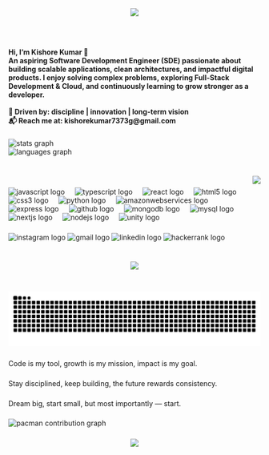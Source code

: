 <div align="center">
  <img height="200" src="https://media0.giphy.com/media/v1.Y2lkPTc5MGI3NjExcDh1cnN3dGl3Zmw5Mm5uMjM1ZmM5Y242NHJxMDJxMmJydnhoM2ZjMiZlcD12MV9pbnRlcm5hbF9naWZfYnlfaWQmY3Q9Zw/DX1cytoIQvnmgqBlQ3/giphy.gif"  />
</div>

###

<br clear="both">

<h4 align="left">Hi, I’m Kishore Kumar 👋<br>An aspiring Software Development Engineer (SDE) passionate about building scalable applications, clean architectures, and impactful digital products. I enjoy solving complex problems, exploring Full-Stack Development & Cloud, and continuously learning to grow stronger as a developer.<br><br>📌 Driven by: discipline | innovation | long-term vision<br>📬 Reach me at: kishorekumar7373g@gmail.com</h4>

###

<div align="left">
  <img src="https://github-readme-stats.vercel.app/api?username=kishorekumar28114&hide_title=false&hide_rank=false&show_icons=true&include_all_commits=true&count_private=true&disable_animations=false&theme=dracula&locale=en&hide_border=false" height="150" alt="stats graph" /> <br>
  <img src="https://github-readme-stats.vercel.app/api/top-langs?username=kishorekumar28114&locale=en&hide_title=false&layout=compact&card_width=320&langs_count=6&theme=dracula&hide_border=true" height="150" alt="languages graph"  />
</div>

###

<br clear="both">

<img align="right" height="150" src="https://media4.giphy.com/media/v1.Y2lkPTc5MGI3NjExa2RrbHc2bGpkdTRkM242OTk5MzF4MzJjZm41NnpkdzZvYWRnNDZxYSZlcD12MV9pbnRlcm5hbF9naWZfYnlfaWQmY3Q9Zw/78XCFBGOlS6keY1Bil/giphy.gif"  />

###

<div align="left">
  <img src="https://cdn.jsdelivr.net/gh/devicons/devicon/icons/javascript/javascript-original.svg" height="30" alt="javascript logo"  />
  <img width="12" />
  <img src="https://cdn.jsdelivr.net/gh/devicons/devicon/icons/typescript/typescript-original.svg" height="30" alt="typescript logo"  />
  <img width="12" />
  <img src="https://cdn.jsdelivr.net/gh/devicons/devicon/icons/react/react-original.svg" height="30" alt="react logo"  />
  <img width="12" />
  <img src="https://cdn.jsdelivr.net/gh/devicons/devicon/icons/html5/html5-original.svg" height="30" alt="html5 logo"  />
  <img width="12" />
  <img src="https://cdn.jsdelivr.net/gh/devicons/devicon/icons/css3/css3-original.svg" height="30" alt="css3 logo"  />
  <img width="12" />
  <img src="https://cdn.jsdelivr.net/gh/devicons/devicon/icons/python/python-original.svg" height="30" alt="python logo"  />
  <img width="12" />
  <img src="https://cdn.jsdelivr.net/gh/devicons/devicon/icons/amazonwebservices/amazonwebservices-line-wordmark.svg" height="30" alt="amazonwebservices logo"  />
  <img width="12" />
  <img src="https://cdn.jsdelivr.net/gh/devicons/devicon/icons/express/express-original.svg" height="30" alt="express logo"  />
  <img width="12" />
  <img src="https://cdn.jsdelivr.net/gh/devicons/devicon/icons/github/github-original.svg" height="30" alt="github logo"  />
  <img width="12" />
  <img src="https://cdn.jsdelivr.net/gh/devicons/devicon/icons/mongodb/mongodb-original.svg" height="30" alt="mongodb logo"  />
  <img width="12" />
  <img src="https://cdn.jsdelivr.net/gh/devicons/devicon/icons/mysql/mysql-original.svg" height="30" alt="mysql logo"  />
  <img width="12" />
  <img src="https://cdn.jsdelivr.net/gh/devicons/devicon/icons/nextjs/nextjs-original.svg" height="30" alt="nextjs logo"  />
  <img width="12" />
  <img src="https://cdn.jsdelivr.net/gh/devicons/devicon/icons/nodejs/nodejs-original.svg" height="30" alt="nodejs logo"  />
  <img width="12" />
  <img src="https://cdn.jsdelivr.net/gh/devicons/devicon/icons/unity/unity-original.svg" height="30" alt="unity logo"  />
</div>

###

<div align="left">
  <img src="https://img.shields.io/static/v1?message=Instagram&logo=instagram&label=&color=E4405F&logoColor=white&labelColor=&style=for-the-badge" height="35" alt="instagram logo"  />
  <img src="https://img.shields.io/static/v1?message=Gmail&logo=gmail&label=&color=D14836&logoColor=white&labelColor=&style=for-the-badge" height="35" alt="gmail logo"  />
  <img src="https://img.shields.io/static/v1?message=LinkedIn&logo=linkedin&label=&color=0077B5&logoColor=white&labelColor=&style=for-the-badge" height="35" alt="linkedin logo"  />
  <img src="https://img.shields.io/static/v1?message=HackerRank&logo=hackerrank&label=&color=2EC866&logoColor=white&labelColor=&style=for-the-badge" height="35" alt="hackerrank logo"  />
</div>

###

<br clear="both">

<div align="center">
  <img src="https://visitor-badge.laobi.icu/badge?page_id=kishorekumar28114.kishorekumar28114&left_text=Check%20Me"  />
</div>

###

<br clear="both">

<img src="https://raw.githubusercontent.com/kishorekumar28114/kishorekumar28114/output/snake.svg" alt="Snake animation" />

###

<p align="left">Code is my tool, growth is my mission, impact is my goal.</p>

###

<p align="left">Stay disciplined, keep building, the future rewards consistency.</p>

###

<p align="left">Dream big, start small, but most importantly — start.</p>

###

<div align="center">
</div>

###

<picture>
  <source media="(prefers-color-scheme: dark)" srcset="https://raw.githubusercontent.com/kishorekumar28114/kishorekumar28114/output/pacman-contribution-graph-dark.svg">
  <source media="(prefers-color-scheme: light)" srcset="https://raw.githubusercontent.com/kishorekumar28114/kishorekumar28114/output/pacman-contribution-graph.svg">
  <img alt="pacman contribution graph" src="https://raw.githubusercontent.com/kishorekumar28114/kishorekumar28114/output/pacman-contribution-graph.svg">
</picture>

###

<div align="center">
  <img height="200" src="https://media4.giphy.com/media/v1.Y2lkPTc5MGI3NjExZ3czYTB0dmNoM3NycnQ4c2ptdHlmdGpkZHY1ZTk4NHF6M3MyM2VzMSZlcD12MV9pbnRlcm5hbF9naWZfYnlfaWQmY3Q9Zw/VYdgE52Ik7Cc7vBrGA/giphy.gif"  />
</div>

###
